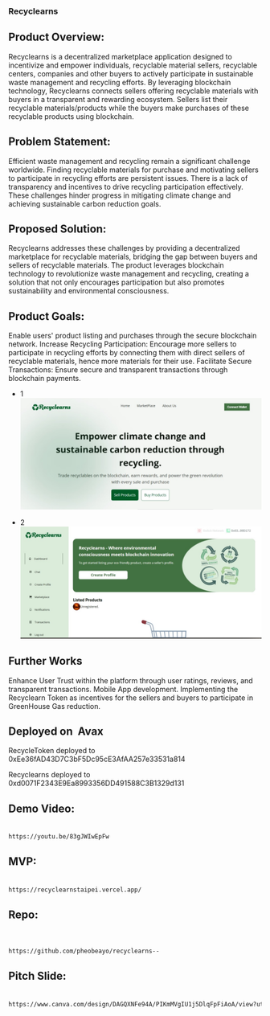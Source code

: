 ### Recyclearns


## Product Overview: 
Recyclearns is a decentralized marketplace application designed to incentivize and empower individuals, recyclable material sellers, recyclable centers, companies and other buyers to actively participate in sustainable waste management and recycling efforts. By leveraging blockchain technology, Recyclearns connects sellers offering recyclable materials with buyers in a transparent and rewarding ecosystem. Sellers list their recyclable materials/products while the buyers make purchases of these recyclable products using blockchain.

## Problem Statement:
Efficient waste management and recycling remain a significant challenge worldwide. Finding recyclable materials for purchase and motivating sellers to participate in recycling efforts are persistent issues. There is a lack of transparency and incentives to drive recycling participation effectively. These challenges hinder progress in mitigating climate change and achieving sustainable carbon reduction goals.

## Proposed Solution:
Recyclearns addresses these challenges by providing a decentralized marketplace for recyclable materials, bridging the gap between buyers and sellers of recyclable materials. The product leverages blockchain technology to revolutionize waste management and recycling, creating a solution that not only encourages participation but also promotes sustainability and environmental consciousness.

## Product Goals:
Enable users' product listing and purchases through the secure blockchain network.
Increase Recycling Participation: Encourage more sellers to participate in recycling efforts by connecting them with direct sellers of recyclable materials, hence more materials for their use.
Facilitate Secure Transactions: Ensure secure and transparent transactions through blockchain payments.


- 1
![Screenshot](./public/screenshot1.jpg)

- 2
![Screenshot](./public/screenshot2.jpg)

## Further Works
Enhance User Trust within the platform through user ratings, reviews, and transparent transactions.
Mobile App development.
Implementing the Recyclearn Token as incentives for the sellers and buyers to participate in GreenHouse Gas reduction.

## Deployed on  Avax 
RecycleToken  deployed to 0xEe36fAD43D7C3bF5Dc95cE3AfAA257e33531a814


Recyclearns  deployed to 0xd0071F2343E9Ea8993356DD491588C3B1329d131


## Demo Video:
```bash 

https://youtu.be/83gJWIwEpFw

```

## MVP: 

```bash 

https://recyclearnstaipei.vercel.app/

```


## Repo: 

```bash 


https://github.com/pheobeayo/recyclearns--


```


## Pitch Slide: 
```bash 

https://www.canva.com/design/DAGQXNFe94A/PIKmMVgIU1j5DlqFpFiAoA/view?utm_content=DAGQXNFe94A&utm_campaign=designshare&utm_medium=link&utm_source=editor

```




